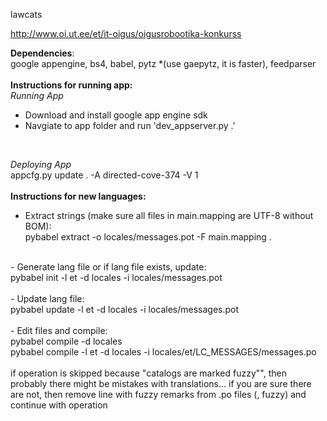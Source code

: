 lawcats

http://www.oi.ut.ee/et/it-oigus/oigusrobootika-konkurss


**Dependencies**:<br/>
google appengine,
bs4,
babel,
pytz  *(use gaepytz, it is faster),
feedparser
<br/><br/>
**Instructions for running app:**<br/>
*Running App*
- Download and install google app engine sdk
- Navgiate to app folder and run 'dev_appserver.py .'
<br/>

*Deploying App*
<br/>
appcfg.py update . -A directed-cove-374 -V 1
<br/><br/>
**Instructions for new languages:**<br/>
- Extract strings (make sure all files in main.mapping are UTF-8 without BOM):<br/>
pybabel extract -o locales/messages.pot -F main.mapping .<br/>
<br/>
- Generate lang file or if lang file exists, update:<br/>
pybabel init -l et -d locales -i locales/messages.pot<br/>
<br/>
- Update lang file:<br/>
pybabel update -l et -d locales -i locales/messages.pot<br/>
<br/>
- Edit files and compile:<br/>
pybabel compile -d locales<br/>
pybabel compile -l et -d locales -i locales/et/LC_MESSAGES/messages.po<br/>
<br/>
if operation is skipped because "catalogs are marked fuzzy"", then probably there might be mistakes with translations... if you are sure there are not, then remove line with fuzzy remarks from .po files (, fuzzy) and continue with operation